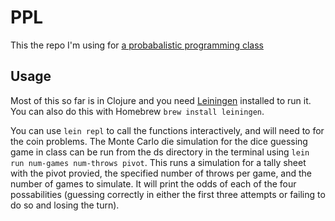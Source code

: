 # PPL

This the repo I'm using for [a probabalistic programming class](http://www.cs.tufts.edu/comp/150PP/)

## Usage

Most of this so far is in Clojure and you need [Leiningen](https://leiningen.org/) installed to run it.  You can also do this with Homebrew `brew install leiningen`.

You can use `lein repl` to call the functions interactively, and will need to for the coin problems.  The Monte Carlo die simulation for the dice guessing game in class can be run from the ds directory in the terminal using `lein run num-games num-throws pivot`.  This runs a simulation for a tally sheet with the pivot provied, the specified number of throws per game, and the number of games to simulate.  It will print the odds of each of the four possabilities (guessing correctly in either the first three attempts or failing to do so and losing the turn).